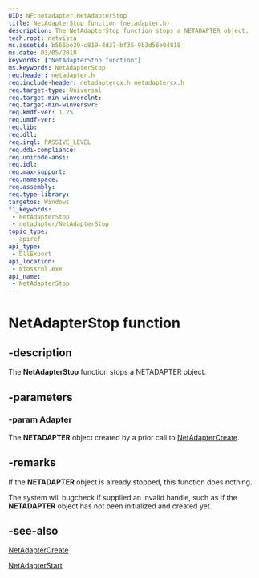 ```yaml
---
UID: NF:netadapter.NetAdapterStop
title: NetAdapterStop function (netadapter.h)
description: The NetAdapterStop function stops a NETADAPTER object.
tech.root: netvista
ms.assetid: b566be39-c819-4d37-bf35-9b3d56e04818
ms.date: 03/05/2018
keywords: ["NetAdapterStop function"]
ms.keywords: NetAdapterStop
req.header: netadapter.h
req.include-header: netadaptercx.h netadaptercx.h
req.target-type: Universal
req.target-min-winverclnt: 
req.target-min-winversvr: 
req.kmdf-ver: 1.25
req.umdf-ver: 
req.lib: 
req.dll: 
req.irql: PASSIVE_LEVEL
req.ddi-compliance: 
req.unicode-ansi: 
req.idl: 
req.max-support: 
req.namespace: 
req.assembly: 
req.type-library: 
targetos: Windows
f1_keywords:
 - NetAdapterStop
 - netadapter/NetAdapterStop
topic_type:
 - apiref
api_type:
 - DllExport
api_location:
 - NtosKrnl.exe
api_name:
 - NetAdapterStop
---
```


# NetAdapterStop function


## -description

The **NetAdapterStop** function stops a NETADAPTER object.

## -parameters

### -param Adapter

The **NETADAPTER** object created by a prior call to [NetAdapterCreate](nf-netadapter-netadaptercreate.md).

## -remarks

If the **NETADAPTER** object is already stopped, this function does nothing.

The system will bugcheck if supplied an invalid handle, such as if the **NETADAPTER** object has not been initialized and created yet.

## -see-also

[NetAdapterCreate](nf-netadapter-netadaptercreate.md)

[NetAdapterStart](nf-netadapter-netadapterstart.md)

